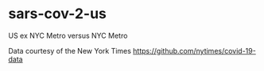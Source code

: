 # sars-cov-2-us

US ex NYC Metro versus NYC Metro

Data courtesy of the New York Times https://github.com/nytimes/covid-19-data
